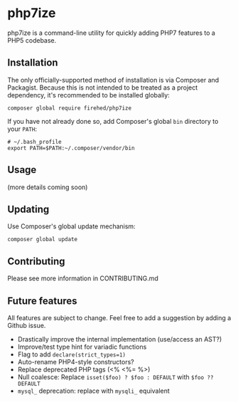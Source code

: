 php7ize
=====
php7ize is a command-line utility for quickly adding PHP7 features to a PHP5 codebase.

Installation
-----
The only officially-supported method of installation is via Composer and Packagist.
Because this is not intended to be treated as a project dependency, it's recommended to be installed globally:

    composer global require firehed/php7ize

If you have not already done so, add Composer's global `bin` directory to your `PATH`:

    # ~/.bash_profile
    export PATH=$PATH:~/.composer/vendor/bin

Usage
-----
(more details coming soon)


Updating
-----
Use Composer's global update mechanism:

    composer global update

Contributing
-----
Please see more information in CONTRIBUTING.md

Future features
-----
All features are subject to change.
Feel free to add a suggestion by adding a Github issue.

* Drastically improve the internal implementation (use/access an AST?)
* Improve/test type hint for variadic functions
* Flag to add `declare(strict_types=1)`
* Auto-rename PHP4-style constructors?
* Replace deprecated PHP tags (<% <%= %>)
* Null coalesce: Replace `isset($foo) ? $foo : DEFAULT` with `$foo ?? DEFAULT`
* `mysql_` deprecation: replace with `mysqli_` equivalent
